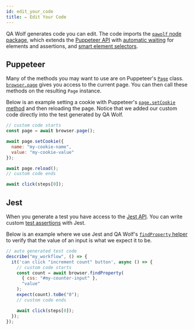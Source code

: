 ```yaml
---
id: edit_your_code
title: ✏️ Edit Your Code
---
```


QA Wolf generates code you can edit. The code imports the [`qawolf` node package](http://localhost:3000/docs/api), which extends the [Puppeteer API](https://github.com/GoogleChrome/puppeteer/blob/master/docs/api.md) with [automatic waiting](how_it_works#automatic-waiting) for elements and assertions, and [smart element selectors](how_it_works#element-selectors).

## Puppeteer

Many of the methods you may want to use are on Puppeteer's [`Page`](https://github.com/GoogleChrome/puppeteer/blob/master/docs/api.md#class-page) class. [`browser.page`](api#browserpageoptions) gives you access to the current page. You can then call these methods on the resulting `Page` instance.

Below is an example setting a cookie with Puppeteer's [`page.setCookie` method](https://github.com/GoogleChrome/puppeteer/blob/master/docs/api.md#pagesetcookiecookies) and then reloading the page. Notice that we added our custom code directly into the test generated by QA Wolf.

```js
// custom code starts
const page = await browser.page();

await page.setCookie({
  name: "my-cookie-name",
  value: "my-cookie-value"
});

await page.reload();
// custom code ends

await click(steps[0]);
```

## Jest

When you generate a test you have access to the [Jest API](https://jestjs.io/docs/en/getting-started). You can write custom [test assertions](https://jestjs.io/docs/en/expect) with Jest.

Below is an example where we use Jest and QA Wolf's [`findProperty` helper](api#browserfindpropertyselector-property-options) to verify that the value of an input is what we expect it to be.

```js
// auto generated test code
describe("my_workflow", () => {
  it('can click "increment count" button', async () => {
    // custom code starts
    const count = await browser.findProperty(
      { css: "#my-counter-input" },
      "value"
    );
    expect(count).toBe("0");
    // custom code ends

    await click(steps[0]);
  });
});
```
